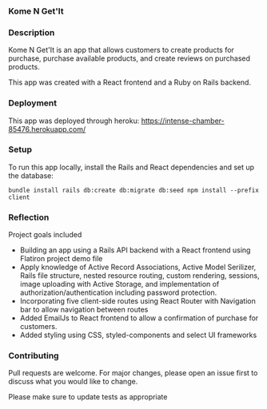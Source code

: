 ### Kome N Get'It

### Description
Kome N Get'It is an app that allows customers to create products for purchase, purchase available products, and create reviews on purchased products.

This app was created with a React frontend and a Ruby on Rails backend.

### Deployment

This app was deployed through heroku: https://intense-chamber-85476.herokuapp.com/

### Setup

To run this app locally, install the Rails and React dependencies and set up the database:

`bundle install
rails db:create db:migrate db:seed
npm install --prefix client`

### Reflection
Project goals included

- Building an app using a Rails API backend with a React frontend using Flatiron project demo file
- Apply knowledge of Active Record Associations, Active Model Serilizer, Rails file structure, nested resource routing, custom rendering, sessions, image uploading with Active Storage, and implementation of authorization/authentication including password protection.
- Incorporating five client-side routes using React Router with Navigation bar to allow navigation between routes
- Added EmailJs to React frontend to allow a confirmation of purchase for customers.
- Added styling using CSS, styled-components and select UI frameworks

### Contributing
Pull requests are welcome. For major changes, please open an issue first to discuss what you would like to change.

Please make sure to update tests as appropriate
